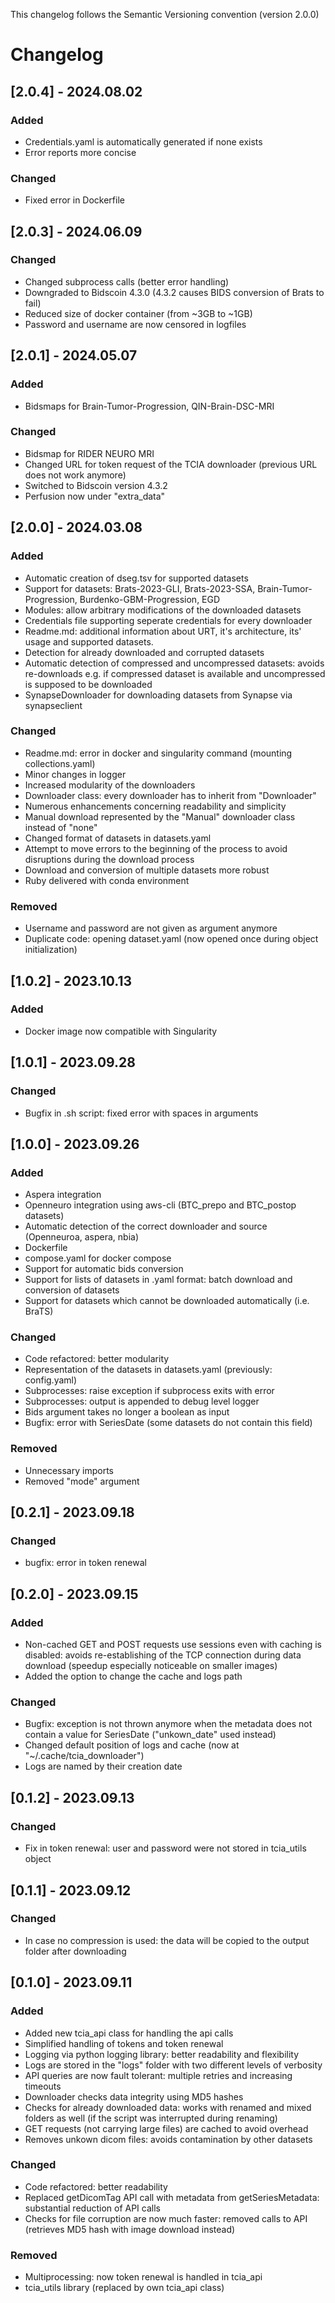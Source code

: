 This changelog follows the Semantic Versioning convention (version 2.0.0)

# Changelog

## [2.0.4] - 2024.08.02
### Added
- Credentials.yaml is automatically generated if none exists
- Error reports more concise  

### Changed
- Fixed error in Dockerfile

## [2.0.3] - 2024.06.09
### Changed
- Changed subprocess calls (better error handling)
- Downgraded to Bidscoin 4.3.0 (4.3.2 causes BIDS conversion of Brats to fail)
- Reduced size of docker container (from ~3GB to ~1GB)
- Password and username are now censored in logfiles

## [2.0.1] - 2024.05.07
### Added
- Bidsmaps for Brain-Tumor-Progression, QIN-Brain-DSC-MRI

### Changed
- Bidsmap for RIDER NEURO MRI
- Changed URL for token request of the TCIA downloader (previous URL does not work anymore)
- Switched to Bidscoin version 4.3.2
- Perfusion now under "extra_data"

## [2.0.0] - 2024.03.08

### Added
- Automatic creation of dseg.tsv for supported datasets
- Support for datasets: Brats-2023-GLI, Brats-2023-SSA, Brain-Tumor-Progression, Burdenko-GBM-Progression, EGD
- Modules: allow arbitrary modifications of the downloaded datasets
- Credentials file supporting seperate credentials for every downloader
- Readme.md: additional information about URT, it's architecture, its' usage and supported datasets.
- Detection for already downloaded and corrupted datasets
- Automatic detection of compressed and uncompressed datasets: avoids re-downloads e.g. if compressed dataset is available and uncompressed is supposed to be downloaded
- SynapseDownloader for downloading datasets from Synapse via synapseclient
<!-- - Automatically removes unwanted Patients from BTC_preop and BTC_postop -->

### Changed
- Readme.md: error in docker and singularity command (mounting collections.yaml)
- Minor changes in logger
- Increased modularity of the downloaders
- Downloader class: every downloader has to inherit from "Downloader"
- Numerous enhancements concerning readability and simplicity
- Manual download represented by the "Manual" downloader class instead of "none"
- Changed format of datasets in datasets.yaml
- Attempt to move errors to the beginning of the process to avoid disruptions during the download process
- Download and conversion of multiple datasets more robust
- Ruby delivered with conda environment

### Removed
- Username and password are not given as argument anymore
- Duplicate code: opening dataset.yaml (now opened once during object initialization)

## [1.0.2] - 2023.10.13
### Added
- Docker image now compatible with Singularity

## [1.0.1] - 2023.09.28
### Changed
- Bugfix in .sh script: fixed error with spaces in arguments


## [1.0.0] - 2023.09.26

### Added
- Aspera integration
- Openneuro integration using aws-cli (BTC_prepo and BTC_postop datasets)
- Automatic detection of the correct downloader and source (Openneuroa, aspera, nbia)
- Dockerfile
- compose.yaml for docker compose
- Support for automatic bids conversion
- Support for lists of datasets in .yaml format: batch download and conversion of datasets
- Support for datasets which cannot be downloaded automatically (i.e. BraTS)

### Changed
- Code refactored: better modularity
- Representation of the datasets in datasets.yaml (previously: config.yaml)
- Subprocesses: raise exception if subprocess exits with error
- Subprocesses: output is appended to debug level logger 
- Bids argument takes no longer a boolean as input
- Bugfix: error with SeriesDate (some datasets do not contain this field)
  
### Removed
- Unnecessary imports
- Removed "mode" argument

## [0.2.1] - 2023.09.18

### Changed
- bugfix: error in token renewal

## [0.2.0] - 2023.09.15

### Added
- Non-cached GET and POST requests use sessions even with caching is disabled: avoids re-establishing of the TCP connection during data download (speedup especially noticeable on smaller images)
- Added the option to change the cache and logs path

### Changed
- Bugfix: exception is not thrown anymore when the metadata does not contain a value for SeriesDate ("unkown_date" used instead)
- Changed default position of logs and cache (now at "~/.cache/tcia_downloader")
- Logs are named by their creation date

## [0.1.2] - 2023.09.13

### Changed
- Fix in token renewal: user and password were not stored in tcia_utils object


## [0.1.1] - 2023.09.12

### Changed
- In case no compression is used: the data will be copied to the output folder after downloading


## [0.1.0] - 2023.09.11

### Added
- Added new tcia_api class for handling the api calls
- Simplified handling of tokens and token renewal
- Logging via python logging library: better readability and flexibility
- Logs are stored in the "logs" folder with two different levels of verbosity
- API queries are now fault tolerant: multiple retries and increasing timeouts
- Downloader checks data integrity using MD5 hashes
- Checks for already downloaded data: works with renamed and mixed folders as well (if the script was interrupted during renaming)
- GET requests (not carrying large files) are cached to avoid overhead
- Removes unkown dicom files: avoids contamination by other datasets

### Changed
- Code refactored: better readability
- Replaced getDicomTag API call with metadata from getSeriesMetadata: substantial reduction of API calls
- Checks for file corruption are now much faster: removed calls to API (retrieves MD5 hash with image download instead)

### Removed
- Multiprocessing: now token renewal is handled in tcia_api
- tcia_utils library (replaced by own tcia_api class)
